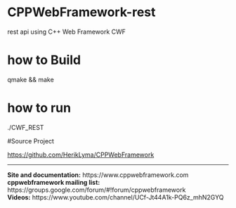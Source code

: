 # CPPWebFramework-rest
rest api using C++ Web Framework CWF

# how to Build

qmake &&
make

# how to run

./CWF_REST

#Source Project

https://github.com/HerikLyma/CPPWebFramework

<hr/><b>Site and documentation:</b> https://www.cppwebframework.com <br>
<b>cppwebframework mailing list:</b> https://groups.google.com/forum/#!forum/cppwebframework <br>
<b>Videos:</b> https://www.youtube.com/channel/UCf-Jt44A1k-PQ6z_mhN2GYQ
